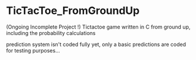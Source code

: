 # TicTacToe_FromGroundUp
(Ongoing Incomplete Project !) Tictactoe game written in C from ground up, including the probability calculations

prediction system isn't coded fully yet, only a basic predictions are coded for testing purposes...